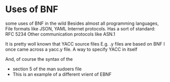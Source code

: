 # Uses of BNF
some uses of BNF in the wild
Besides almost all programming languages,
File formats like JSON, YAML
Internet protocols. Has a sort of standard: RFC 5234
Other communication protocols like ASN.1

It is pretty woll known that YACC source files E.g. .y files are based on BNF
 I once came across a yacc.y file. A way to specify YACC in itself

And, of course the syntax of the 
  * section 5 of the man sudoers file
  * This is an example of a different vrient of EBNF
